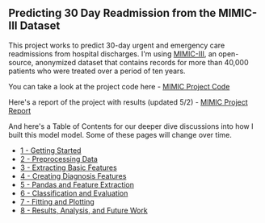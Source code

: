 ## Predicting 30 Day Readmission from the MIMIC-III Dataset

This project works to predict 30-day urgent and emergency care readmissions from hospital discharges. I'm using [MIMIC-III](mimic.physionet.org), an open-source, anonymized dataset that contains records for more than 40,000 patients who were treated over a period of ten years.

You can take a look at the project code here - [MIMIC Project Code](https://github.com/mattlewissf/mimic)

Here's a report of the project with results (updated 5/2) - [MIMIC Project Report](https://github.com/mattlewissf/mimic_blog/blob/master/0%20-%20Project%20Report.ipynb)

And here's a Table of Contents for our deeper dive discussions into how I built this model model. Some of these pages will change over time. 
- [1 - Getting Started](https://github.com/mattlewissf/mimic_blog/blob/master/1%20-%20Getting%20Started.ipynb) 
- [2 - Preprocessing Data](https://github.com/mattlewissf/mimic_blog/blob/master/2%20-%20Preprocessing%20Data.ipynb)
- [3 - Extracting Basic Features](https://github.com/mattlewissf/mimic_blog/blob/master/3%20-%20Basic%20Features.ipynb) 
- [4 - Creating Diagnosis Features](https://github.com/mattlewissf/mimic_blog/blob/master/4%20-%20Diagnosis%20Features.ipynb)
- [5 - Pandas and Feature Extraction](https://github.com/mattlewissf/mimic_blog/blob/master/5%20-%20Pandas%20and%20Extraction.ipynb)
- [6 - Classification and Evaluation](https://github.com/mattlewissf/mimic_blog/blob/master/6%20-%20Classification%20and%20Evaluation.ipynb) 
- [7 - Fitting and Plotting](https://github.com/mattlewissf/mimic_blog/blob/master/7%20-%20Fitting%20and%20Plotting.ipynb) 
- [8 - Results, Analysis, and Future Work](https://github.com/mattlewissf/mimic_blog/blob/master/8%20-%20Results%2C%20Analysis%2C%20and%20Future%20Work.ipynb)




